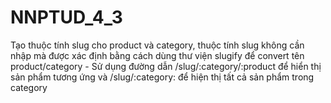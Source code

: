 # NNPTUD_4_3
Tạo thuộc tính slug cho product và category, thuộc tính slug không cần nhập mà được xác định bằng cách dùng thư viện slugify để convert tên product/category - Sử dụng đường dẫn /slug/:category/:product  để hiển thị sản phẩm tương ứng và /slug/:category: để hiện thị tất cả sản phẩm trong category
